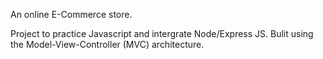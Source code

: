 An online E-Commerce store. 

Project to practice Javascript and intergrate Node/Express JS. 
Bulit using the Model-View-Controller (MVC) architecture.  
